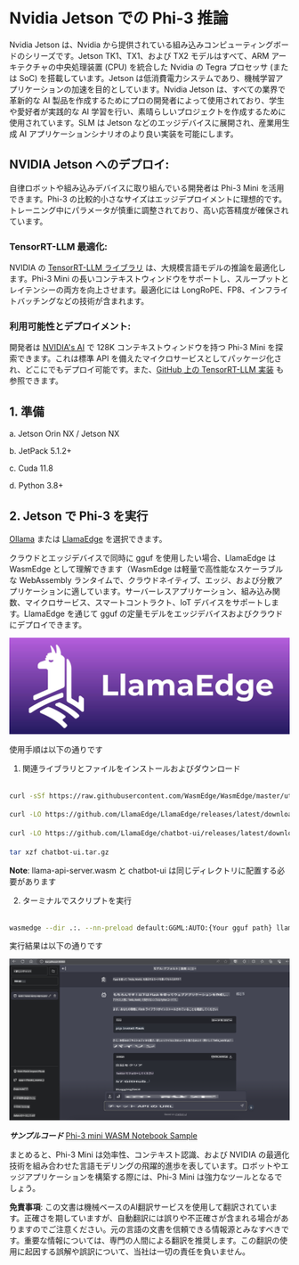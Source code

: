 # **Nvidia Jetson での Phi-3 推論**

Nvidia Jetson は、Nvidia から提供されている組み込みコンピューティングボードのシリーズです。Jetson TK1、TX1、および TX2 モデルはすべて、ARM アーキテクチャの中央処理装置 (CPU) を統合した Nvidia の Tegra プロセッサ (または SoC) を搭載しています。Jetson は低消費電力システムであり、機械学習アプリケーションの加速を目的としています。Nvidia Jetson は、すべての業界で革新的な AI 製品を作成するためにプロの開発者によって使用されており、学生や愛好者が実践的な AI 学習を行い、素晴らしいプロジェクトを作成するために使用されています。SLM は Jetson などのエッジデバイスに展開され、産業用生成 AI アプリケーションシナリオのより良い実装を可能にします。

## NVIDIA Jetson へのデプロイ:
自律ロボットや組み込みデバイスに取り組んでいる開発者は Phi-3 Mini を活用できます。Phi-3 の比較的小さなサイズはエッジデプロイメントに理想的です。トレーニング中にパラメータが慎重に調整されており、高い応答精度が確保されています。

### TensorRT-LLM 最適化:
NVIDIA の [TensorRT-LLM ライブラリ](https://github.com/NVIDIA/TensorRT-LLM?WT.mc_id=aiml-138114-kinfeylo) は、大規模言語モデルの推論を最適化します。Phi-3 Mini の長いコンテキストウィンドウをサポートし、スループットとレイテンシーの両方を向上させます。最適化には LongRoPE、FP8、インフライトバッチングなどの技術が含まれます。

### 利用可能性とデプロイメント:
開発者は [NVIDIA's AI](https://www.nvidia.com/en-us/ai-data-science/generative-ai/) で 128K コンテキストウィンドウを持つ Phi-3 Mini を探索できます。これは標準 API を備えたマイクロサービスとしてパッケージ化され、どこにでもデプロイ可能です。また、[GitHub 上の TensorRT-LLM 実装](https://github.com/NVIDIA/TensorRT-LLM) も参照できます。

## **1. 準備**

a. Jetson Orin NX / Jetson NX

b. JetPack 5.1.2+
   
c. Cuda 11.8
   
d. Python 3.8+

## **2. Jetson で Phi-3 を実行**

[Ollama](https://ollama.com) または [LlamaEdge](https://llamaedge.com) を選択できます。

クラウドとエッジデバイスで同時に gguf を使用したい場合、LlamaEdge は WasmEdge として理解できます（WasmEdge は軽量で高性能なスケーラブルな WebAssembly ランタイムで、クラウドネイティブ、エッジ、および分散アプリケーションに適しています。サーバーレスアプリケーション、組み込み関数、マイクロサービス、スマートコントラクト、IoT デバイスをサポートします。LlamaEdge を通じて gguf の定量モデルをエッジデバイスおよびクラウドにデプロイできます。

![llamaedge](../../../../translated_images/llamaedge.d1314f30755868575f55e27125fdd9838b6962e3bce66c9bd21eaffebfcf57b9.ja.jpg)

使用手順は以下の通りです

1. 関連ライブラリとファイルをインストールおよびダウンロード

```bash

curl -sSf https://raw.githubusercontent.com/WasmEdge/WasmEdge/master/utils/install.sh | bash -s -- --plugin wasi_nn-ggml

curl -LO https://github.com/LlamaEdge/LlamaEdge/releases/latest/download/llama-api-server.wasm

curl -LO https://github.com/LlamaEdge/chatbot-ui/releases/latest/download/chatbot-ui.tar.gz

tar xzf chatbot-ui.tar.gz

```

**Note**: llama-api-server.wasm と chatbot-ui は同じディレクトリに配置する必要があります

2. ターミナルでスクリプトを実行

```bash

wasmedge --dir .:. --nn-preload default:GGML:AUTO:{Your gguf path} llama-api-server.wasm -p phi-3-chat

```

実行結果は以下の通りです

![llamaedgerun](../../../../translated_images/llamaedgerun.fcb0c81257035c00b2a9ec7d2f541d64f9f357eec4adf45f5c951c4c06cd1df9.ja.png)

***サンプルコード*** [Phi-3 mini WASM Notebook Sample](https://github.com/Azure-Samples/Phi-3MiniSamples/tree/main/wasm)

まとめると、Phi-3 Mini は効率性、コンテキスト認識、および NVIDIA の最適化技術を組み合わせた言語モデリングの飛躍的進歩を表しています。ロボットやエッジアプリケーションを構築する際には、Phi-3 Mini は強力なツールとなるでしょう。

**免責事項**:
この文書は機械ベースのAI翻訳サービスを使用して翻訳されています。正確さを期していますが、自動翻訳には誤りや不正確さが含まれる場合がありますのでご注意ください。元の言語の文書を信頼できる情報源とみなすべきです。重要な情報については、専門の人間による翻訳を推奨します。この翻訳の使用に起因する誤解や誤訳について、当社は一切の責任を負いません。